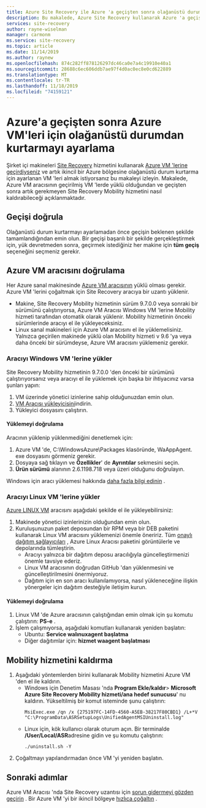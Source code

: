 ```yaml
---
title: Azure Site Recovery ile Azure 'a geçişten sonra olağanüstü durum kurtarmayı ayarlama
description: Bu makalede, Azure Site Recovery kullanarak Azure 'a geçişten sonra Azure bölgeleri arasında olağanüstü durum kurtarmayı ayarlamak için makinelerin nasıl hazırlanacağı açıklanır.
services: site-recovery
author: rayne-wiselman
manager: carmonm
ms.service: site-recovery
ms.topic: article
ms.date: 11/14/2019
ms.author: raynew
ms.openlocfilehash: 874c282ff878126297dc46ca0e7a4c19910e40a1
ms.sourcegitcommit: 28688c6ec606ddb7ae97f4d0ac0ec8e0cd622889
ms.translationtype: MT
ms.contentlocale: tr-TR
ms.lasthandoff: 11/18/2019
ms.locfileid: "74159121"
---
```

# <a name="set-up-disaster-recovery-for-azure-vms-after-migration-to-azure"></a>Azure'a geçişten sonra Azure VM'leri için olağanüstü durumdan kurtarmayı ayarlama 


Şirket içi makineleri [Site Recovery](site-recovery-overview.md) hizmetini kullanarak [Azure VM 'lerine geçirdiyseniz](tutorial-migrate-on-premises-to-azure.md) ve artık ikincil bir Azure bölgesine olağanüstü durum kurtarma için ayarlanan VM 'leri almak istiyorsanız bu makaleyi izleyin. Makalede, Azure VM aracısının geçirilmiş VM 'lerde yüklü olduğundan ve geçişten sonra artık gerekmeyen Site Recovery Mobility hizmetini nasıl kaldırabileceği açıklanmaktadır.



## <a name="verify-migration"></a>Geçişi doğrula

Olağanüstü durum kurtarmayı ayarlamadan önce geçişin beklenen şekilde tamamlandığından emin olun. Bir geçişi başarılı bir şekilde gerçekleştirmek için, yük devretmeden sonra, geçirmek istediğiniz her makine için **tüm geçiş** seçeneğini seçmeniz gerekir. 

## <a name="verify-the-azure-vm-agent"></a>Azure VM aracısını doğrulama

Her Azure sanal makinesinde [Azure VM aracısının](../virtual-machines/extensions/agent-windows.md) yüklü olması gerekir. Azure VM 'lerini çoğaltmak için Site Recovery aracıya bir uzantı yüklenir.

- Makine, Site Recovery Mobility hizmetinin sürüm 9.7.0.0 veya sonraki bir sürümünü çalıştırıyorsa, Azure VM Aracısı Windows VM 'lerine Mobility hizmeti tarafından otomatik olarak yüklenir. Mobility hizmetinin önceki sürümlerinde aracıyı el ile yükleyeceksiniz.
- Linux sanal makineleri için Azure VM aracısını el ile yüklemelisiniz. Yalnızca geçirilen makinede yüklü olan Mobility hizmeti v 9.6 'ya veya daha önceki bir sürümdeyse, Azure VM aracısını yüklemeniz gerekir.


### <a name="install-the-agent-on-windows-vms"></a>Aracıyı Windows VM 'lerine yükler

Site Recovery Mobility hizmetinin 9.7.0.0 'den önceki bir sürümünü çalıştırıyorsanız veya aracıyı el ile yüklemek için başka bir ihtiyacınız varsa şunları yapın:  

1. VM üzerinde yönetici izinlerine sahip olduğunuzdan emin olun.
2. [VM Aracısı yükleyicisini](https://go.microsoft.com/fwlink/?LinkID=394789&clcid=0x409)indirin.
3. Yükleyici dosyasını çalıştırın.

#### <a name="validate-the-installation"></a>Yüklemeyi doğrulama
Aracının yüklenip yüklenmediğini denetlemek için:

1. Azure VM 'de, C:\WindowsAzure\Packages klasöründe, WaAppAgent. exe dosyasını görmeniz gerekir.
2. Dosyaya sağ tıklayın ve **Özellikler**' de **Ayrıntılar** sekmesini seçin.
3. **Ürün sürümü** alanının 2.6.1198.718 veya üzeri olduğunu doğrulayın.

Windows için aracı yüklemesi hakkında [daha fazla bilgi edinin](https://docs.microsoft.com/azure/virtual-machines/extensions/agent-windows) .

### <a name="install-the-agent-on-linux-vms"></a>Aracıyı Linux VM 'lerine yükler

[Azure LINUX VM](../virtual-machines/extensions/agent-linux.md) aracısını aşağıdaki şekilde el ile yükleyebilirsiniz:

1. Makinede yönetici izinlerinizin olduğundan emin olun.
2. Kuruluşunuzun paket deposundan bir RPM veya bir DEB paketini kullanarak Linux VM aracısını yüklemenizi önemle öneririz. Tüm [onaylı dağıtım sağlayıcıları](https://docs.microsoft.com/azure/virtual-machines/linux/endorsed-distros) , Azure Linux Aracısı paketini görüntülerle ve depolarında tümleştirin.
    - Aracıyı yalnızca bir dağıtım deposu aracılığıyla güncelleştirmenizi önemle tavsiye ederiz.
    - Linux VM aracısının doğrudan GitHub 'dan yüklenmesini ve güncelleştirilmesini önermiyoruz.
    -  Dağıtım için en son aracı kullanılamıyorsa, nasıl yükleneceğine ilişkin yönergeler için dağıtım desteğiyle iletişim kurun. 

#### <a name="validate-the-installation"></a>Yüklemeyi doğrulama 

1. Linux VM 'de Azure aracısının çalıştığından emin olmak için şu komutu çalıştırın: **PS-e** .
2. İşlem çalışmıyorsa, aşağıdaki komutları kullanarak yeniden başlatın:
    - Ubuntu: **Service walınuxagent başlatma**
    - Diğer dağıtımlar için: **hizmet waagent başlatması**


## <a name="uninstall-the-mobility-service"></a>Mobility hizmetini kaldırma

1. Aşağıdaki yöntemlerden birini kullanarak Mobility hizmetini Azure VM 'den el ile kaldırın. 
    - Windows için Denetim Masası 'nda **Program Ekle/kaldır**> **Microsoft Azure Site Recovery Mobility hizmeti/ana hedef sunucusu**' nu kaldırın. Yükseltilmiş bir komut isteminde şunu çalıştırın:
        ```
        MsiExec.exe /qn /x {275197FC-14FD-4560-A5EB-38217F80CBD1} /L+*V "C:\ProgramData\ASRSetupLogs\UnifiedAgentMSIUninstall.log"
        ```
    - Linux için, kök kullanıcı olarak oturum açın. Bir terminalde **/User/Local/ASR**adresine gidin ve şu komutu çalıştırın:
        ```
        ./uninstall.sh -Y
        ```
2. Çoğaltmayı yapılandırmadan önce VM 'yi yeniden başlatın.

## <a name="next-steps"></a>Sonraki adımlar

Azure VM Aracısı 'nda Site Recovery uzantısı için [sorun gidermeyi gözden geçirin](site-recovery-extension-troubleshoot.md) .
Bir Azure VM 'yi bir ikincil bölgeye [hızlıca çoğaltın](azure-to-azure-quickstart.md) .
